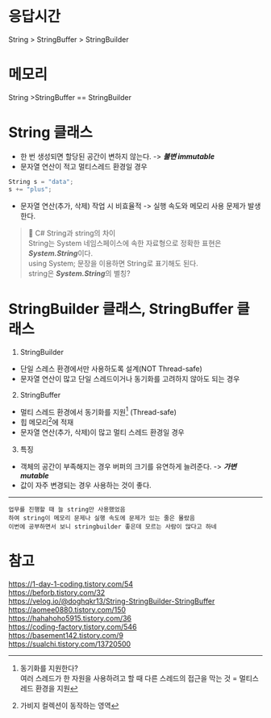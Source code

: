# 응답시간
String > StringBuffer > StringBuilder


# 메모리
String >StringBuffer == StringBuilder


# String 클래스
- 한 번 생성되면 할당된 공간이 변하지 않는다. -> ***불변 immutable***
- 문자열 연산이 적고 멀티스레드 환경일 경우
```c#
String s = "data";
s += "plus";
```
- 문자열 연산(추가, 삭제) 작업 시 비효율적 -> 실행 속도와 메모리 사용 문제가 발생한다.

> 📌 C# String과 string의 차이<br>
String는 System 네임스페이스에 속한 자료형으로 정확한 표현은 ***System.String***이다.<br/>
using System; 문장을 이용하면 String로 표기해도 된다.<br/>
string은 ***System.String***의 별칭?


# StringBuilder 클래스, StringBuffer 클래스
1. StringBuilder
- 단일 스레스 환경에서만 사용하도록 설계(NOT Thread-safe)
- 문자열 연산이 많고 단일 스레드이거나 동기화를 고려하지 않아도 되는 경우

2. StringBuffer
- 멀티 스레드 환경에서 동기화를 지원[^note1] (Thread-safe)
- 힙 메모리[^note2]에 적재
- 문자열 연산(추가, 삭제)이 많고 멀티 스레드 환경일 경우

3. 특징
- 객체의 공간이 부족해지는 경우 버퍼의 크기를 유연하게 늘려준다. -> ***가변 mutable***
- 값이 자주 변경되는 경우 사용하는 것이 좋다.

---

```
업무를 진행할 때 늘 string만 사용했었음
하여 string이 메모리 문제나 실행 속도에 문제가 있는 줄은 몰랐음
이번에 공부하면서 보니 stringbuilder 좋은데 모르는 사람이 많다고 하네
```


# 참고
https://1-day-1-coding.tistory.com/54<br/>
https://beforb.tistory.com/32<br/>
https://velog.io/@doghqkr13/String-StringBuilder-StringBuffer<br/>
https://aomee0880.tistory.com/150<br/>
https://hahahoho5915.tistory.com/36<br/>
https://coding-factory.tistory.com/546<br/>
https://basement142.tistory.com/9<br/>
https://sualchi.tistory.com/13720500

[^note1]: 동기화를 지원한다?<br/>
여러 스레드가 한 자원을 사용하려고 할 때 다른 스레드의 접근을 막는 것 = 멀티스레드 환경을 지원

[^note2]: 가비지 컬렉션이 동작하는 영역
